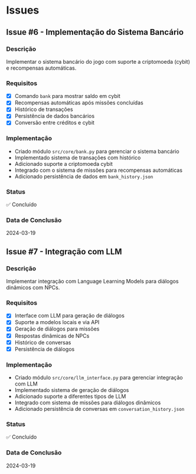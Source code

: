 # Issues

## Issue #6 - Implementação do Sistema Bancário

### Descrição
Implementar o sistema bancário do jogo com suporte a criptomoeda (cybit) e recompensas automáticas.

### Requisitos
- [x] Comando `bank` para mostrar saldo em cybit
- [x] Recompensas automáticas após missões concluídas
- [x] Histórico de transações
- [x] Persistência de dados bancários
- [x] Conversão entre créditos e cybit

### Implementação
- Criado módulo `src/core/bank.py` para gerenciar o sistema bancário
- Implementado sistema de transações com histórico
- Adicionado suporte a criptomoeda cybit
- Integrado com o sistema de missões para recompensas automáticas
- Adicionado persistência de dados em `bank_history.json`

### Status
✅ Concluído

### Data de Conclusão
2024-03-19

## Issue #7 - Integração com LLM

### Descrição
Implementar integração com Language Learning Models para diálogos dinâmicos com NPCs.

### Requisitos
- [x] Interface com LLM para geração de diálogos
- [x] Suporte a modelos locais e via API
- [x] Geração de diálogos para missões
- [x] Respostas dinâmicas de NPCs
- [x] Histórico de conversas
- [x] Persistência de diálogos

### Implementação
- Criado módulo `src/core/llm_interface.py` para gerenciar integração com LLM
- Implementado sistema de geração de diálogos
- Adicionado suporte a diferentes tipos de LLM
- Integrado com sistema de missões para diálogos dinâmicos
- Adicionado persistência de conversas em `conversation_history.json`

### Status
✅ Concluído

### Data de Conclusão
2024-03-19 